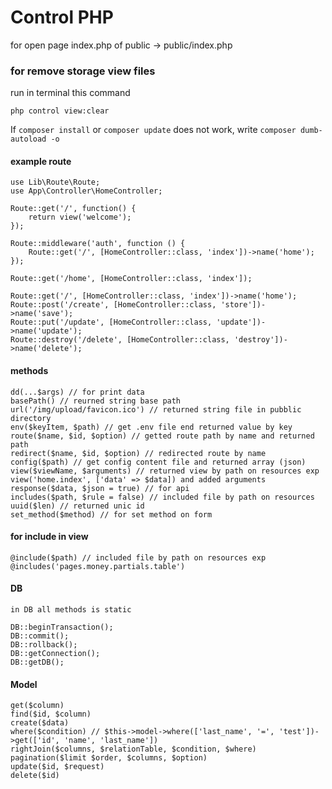 # Control PHP
for open page index.php of public -> public/index.php

### for remove storage view files
run in terminal this command

    php control view:clear

If `composer install` or `composer update` does not work, write `composer dumb-autoload -o`

#### example route

    use Lib\Route\Route;
    use App\Controller\HomeController;

    Route::get('/', function() {
        return view('welcome');
    });
    
    Route::middleware('auth', function () {
        Route::get('/', [HomeController::class, 'index'])->name('home');
    });
    
    Route::get('/home', [HomeController::class, 'index']);
    
    Route::get('/', [HomeController::class, 'index'])->name('home');
    Route::post('/create', [HomeController::class, 'store'])->name('save');
    Route::put('/update', [HomeController::class, 'update'])->name('update');
    Route::destroy('/delete', [HomeController::class, 'destroy'])->name('delete');


#### methods

    dd(...$args) // for print data
    basePath() // reurned string base path
    url('/img/upload/favicon.ico') // returned string file in pubblic directory
    env($keyItem, $path) // get .env file end returned value by key
    route($name, $id, $option) // getted route path by name and returned path
    redirect($name, $id, $option) // redirected route by name
    config($path) // get config content file and returned array (json)
    view($viewName, $arguments) // returned view by path on resources exp view('home.index', ['data' => $data]) and added arguments
    response($data, $json = true) // for api
    includes($path, $rule = false) // included file by path on resources
    uuid($len) // returned unic id
    set_method($method) // for set method on form
    
    
#### for include in view 

    @include($path) // included file by path on resources exp @includes('pages.money.partials.table')
    
#### DB

    in DB all methods is static
    
    DB::beginTransaction();
    DB::commit();
    DB::rollback();
    DB::getConnection();
    DB::getDB();
    
#### Model

    get($column)
    find($id, $column)
    create($data)
    where($condition) // $this->model->where(['last_name', '=', 'test'])->get(['id', 'name', 'last_name'])
    rightJoin($columns, $relationTable, $condition, $where)
    pagination($limit $order, $columns, $option)
    update($id, $request)
    delete($id)